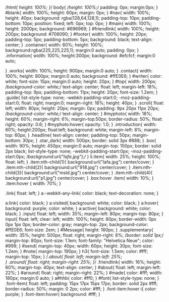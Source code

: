 /*html{
	height: 100%;
}*/
body{
	/*height: 100%;*/
	padding: 0px;
	margin:0px;
}
#blank{
	width: 100%;
	height: 60px;
	margin: 0px;
}
#nav{
	width: 100%;
	height: 40px;
	background: rgba(128,64,128,1);
	padding-top: 10px;
	padding-bottom: 10px;
	position: fixed;
	left: 0px;
	top: 0px;
}
#main{
	width: 100%;
	height: 2000px;
	background: #696969;
}
#friendlink{
	width: 100%;
	height: 200px;
	background: #708090;
}
#footer{
	width: 100%;
	height: 20px;
	padding-top: 5px;
	padding-bottom: 5px;
	background: black;
	text-align: center;
}
.container{
	width: 60%;
	height: 100%;
	background:rgba(225,225,225,1);
	margin:0 auto;
	padding: 0px;
}
.information{
	width: 100%;
	height:300px;
	background: #efcfcf;
	margin:0 auto;
	
}
.works{
	width: 100%;
	height: 900px;
	margin:0 auto;
}
.contact{
	width: 100%;
	height: 800px;
	margin:0 auto;
	background: #ffE0E6;
}
#writer{
	color: white;
	font-size: 15px;
	margin:0 auto;
	height: 20px;
}
#top{
	width: 200px;
	/*background-color: white;*/
	text-align: center;
	float: left;
	margin-left: 18%;
	padding-top: 9px;
	padding-bottom: 11px;
	height: 20px;
	font-size: 1.2em;
}
.guide{
	list-style-type: none;
	-webkit-padding-start:0;
	-moz-padding-start:0;
	float: right;
	margin:0;
	margin-right: 18%;
	height: 40px;
}
.scroll{
	float: left;
	width: 80px;
	height: 20px;
	margin: 0px;
	padding: 9px 20px 11px 20px;
	/*background-color: white;*/
	text-align: center;
}
#myphoto{
	width: 18%;
	height: 60%;
	margin-right: 6%;
	margin-top:50px;
	border-radius: 50%;
	float: right;
	opacity: 0.6;
}
#myphoto:hover{
	opacity: 1.0;
}
.introduction{
	width: 60%;
	height:200px;
	float:left;
	background: white;
	margin-left: 8%;
	margin-top: 60px;
}
.headline{
	text-align: center;
	padding-top: 50px;
	margin-bottom: 30px;
}
.star_dark{
	width: 500px;
	border: solid 3px #888;
}
.box{
	width: 90%;
	height: 450px;
	margin:0 auto;
	margin-top: 150px;
	border: solid 2px black;
	list-style-type: none;
	-webkit-padding-start:0px;
	-moz-padding-start:0px;
	/*background:url("lafa.jpg");*/
}
li.item{
	width: 25%;
	height: 100%;
	float: left;
}
.item:nth-child(1){
	background:url("lafa.jpg") center/cover;
}
.item:nth-child(2){
	background:url("918.jpg") center/cover;
}
.item:nth-child(3){
	background:url("msld.jpg") center/cover;
}
.item:nth-child(4){
	background:url("p1.jpg") center/cover;
}
.box:hover .item{
	width: 10%;
}
.item:hover {
	width: 70%;
}

.link{
	float: left;
}
a:-webkit-any-link{
	color: black;
	text-decoration: none;
}

a:link{
	color: black;
}
a:visited{
	background: white;
	color: black;
}
a:hover{
	background: purple;
	color: white;
}
a:active{
	background: white;
	color: black;
}
.input{
	float: left;
	width: 35%;
	margin-left: 80px;
	margin-top: 80px;
}
input{
	float: left;
	clear: left;
	width: 100%;
	height: 80px;
	border-width: 0px 0px 1px 0px;
	border-color: gray;
	margin-top: 2px;
	background-color: #ffE0E6;
	font-size: 2em;
}
#Message{
	height: 160px;
}
.supplementary{
	width: 35%;
	height: 500px;
	float: right;
	margin-right: 8%;
	/*border: solid 1px;*/
	margin-top: 80px;
	font-size: 1.1em;
	font-family: "Helvetica Neue";
	color: #999;
}
#send{
	margin-top: 40px;
	width: 60px;
	height: 30px;
	font-size: 1.2em;
}
#note{
	margin-top: 190px;
}
h3{	
	font-size: 1.5em;
	color: #fff;
	margin-top: 10px;
}
/*.about{
	float: left;
	margin-left: 25%;	
}
.around{
	float: right;
	margin-right: 25%;
}*/
.friendlink{
	width: 16%;
	height: 60%;
    margin-top: 40px;
    text-align: center;
}
#about{
	float: left;
	margin-left: 22%;
}
#around{
	float: right;
	margin-right: 22%;
}
#made{
	color: #fff;
	width: 180px;
	margin:0 auto;
}
a#hhb{
	color: #ff0;
}
#font{
	list-style-type: none;
}
.font-item{
	float: left;
	padding: 15px 17px 15px 17px;
	border: solid 2px #fff;
	border-radius: 50%;
	margin: 0 2px;
	color: #fff;
}
.font-item:hover i{
	color: purple;
}
.font-item:hover{
	background: #fff;
}


